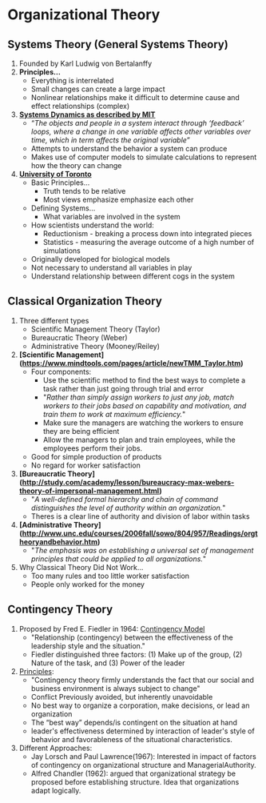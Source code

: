 # Organizational Theory #
## Systems Theory (General Systems Theory) ##
1. Founded by Karl Ludwig von Bertalanffy
2. __Principles…__
	* Everything is interrelated
	* Small changes can create a large impact
	* Nonlinear relationships make it difficult to determine cause and effect relationships (complex)
3. __[Systems Dynamics as described by MIT](http://web.mit.edu/sysdyn/sd-intro/)__
	* “_The objects and people in a system interact through ‘feedback’ loops, where a change in one variable affects other variables over time, which in term affects the original variable_”
	* Attempts to understand the behavior a system can produce
	* Makes use of computer models to simulate calculations to represent how the theory can change
4. __[University of Toronto](http://www.cs.toronto.edu/~sme/CSC340F/slides/08-systems.pdf)__
	* Basic Principles…
		* Truth tends to be relative
		* Most views emphasize emphasize each other
	* Defining Systems…
		* What variables are involved in the system
	* How scientists understand the world:
		* Reductionism - breaking a process down into integrated pieces
		* Statistics - measuring the average outcome of a high number of simulations
	* Originally developed for biological models
	* Not necessary to understand all variables in play
	* Understand relationship between different cogs in the system


## Classical Organization Theory ##
1. Three different types
	* Scientific Management Theory (Taylor)
	* Bureaucratic Theory (Weber)
	* Administrative Theory (Mooney/Reiley)
2. __[Scientific Management] (https://www.mindtools.com/pages/article/newTMM_Taylor.htm)__
	* Four components: 
		- Use the scientific method to find the best ways to complete a task rather than just going through trial and error
		- "_Rather than simply assign workers to just any job, match workers to their jobs based on capability and motivation, and train them to work at maximum efficiency._"
		- Make sure the managers are watching the workers to ensure they are being efficient
		- Allow the managers to plan and train employees, while the employees perform their jobs.
	* Good for simple production of products
	* No regard for worker satisfaction
3. __[Bureaucratic Theory] (http://study.com/academy/lesson/bureaucracy-max-webers-theory-of-impersonal-management.html)__
	* "_A well-defined formal hierarchy and chain of command distinguishes the level of authority within an organization._"
	* Theres is a clear line of authority and division of labor within tasks
4. __[Administrative Theory] (http://www.unc.edu/courses/2006fall/sowo/804/957/Readings/orgtheoryandbehavior.htm)__
	* "_The emphasis was on establishing a universal set of management principles that could be applied to all organizations._"
5. Why Classical Theory Did Not Work...
	* Too many rules and too little worker satisfaction
	* People only worked for the money

## Contingency Theory ##
1. Proposed by Fred E. Fiedler in 1964: [Contingency Model](http://www.toolshero.com/leadership/fiedler-contingency-model/)
	- "Relationship (contingency) between the effectiveness of the leadership 	    style and the situation."
	- Fiedler distinguished three factors: (1) Make up of the group, (2) Nature of  	    the task, and (3) Power of the leader 
2. [Principles](http://kannanpersonal.com/learning/management/contingency2.html):
	- "Contingency theory firmly understands the fact that our social and 	    business environment is always subject to change" 
	- Conflict Previously avoided, but inherently unavoidable
	- No best way to organize a corporation, make decisions, or lead an 	    organization 
	- The “best way” depends/is contingent on  the situation at hand
	- leader's effectiveness determined by interaction of leader's style of 	   behavior and favorableness of the situational characteristics.
3. Different Approaches: 
	- Jay Lorsch and Paul Lawrence(1967): Interested in impact of factors of 	   contingency on organizational structure and ManagerialAuthority.
	- Alfred Chandler (1962): argued that organizational strategy be proposed 	   before establishing structure. Idea that organizations adapt logically. 

